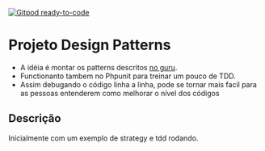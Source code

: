[![Gitpod ready-to-code](https://img.shields.io/badge/Gitpod-ready--to--code-blue?logo=gitpod)](https://gitpod.io/#https://github.com/brunomeida/design-patterns)

# Projeto Design Patterns

- A idéia é montar os patterns descritos [no guru](https://refactoring.guru/pt-br/design-patterns/catalog).
- Functionanto tambem no Phpunit para treinar um pouco de TDD.
- Assim debugando o código linha a linha, pode se tornar mais facil para as pessoas entenderem como melhorar o nível dos códigos


## Descrição

Inicialmente com um exemplo de strategy e tdd rodando.
